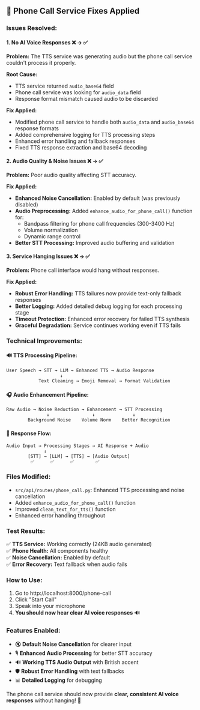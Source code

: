 ## 🔧 Phone Call Service Fixes Applied

### Issues Resolved:

#### 1. **No AI Voice Responses** ❌ → ✅ 
**Problem:** The TTS service was generating audio but the phone call service couldn't process it properly.

**Root Cause:** 
- TTS service returned `audio_base64` field
- Phone call service was looking for `audio_data` field
- Response format mismatch caused audio to be discarded

**Fix Applied:**
- Modified phone call service to handle both `audio_data` and `audio_base64` response formats
- Added comprehensive logging for TTS processing steps
- Enhanced error handling and fallback responses
- Fixed TTS response extraction and base64 decoding

#### 2. **Audio Quality & Noise Issues** ❌ → ✅
**Problem:** Poor audio quality affecting STT accuracy.

**Fix Applied:**
- **Enhanced Noise Cancellation:** Enabled by default (was previously disabled)
- **Audio Preprocessing:** Added `enhance_audio_for_phone_call()` function for:
  - Bandpass filtering for phone call frequencies (300-3400 Hz)
  - Volume normalization
  - Dynamic range control
- **Better STT Processing:** Improved audio buffering and validation

#### 3. **Service Hanging Issues** ❌ → ✅
**Problem:** Phone call interface would hang without responses.

**Fix Applied:**
- **Robust Error Handling:** TTS failures now provide text-only fallback responses
- **Better Logging:** Added detailed debug logging for each processing stage
- **Timeout Protection:** Enhanced error recovery for failed TTS synthesis
- **Graceful Degradation:** Service continues working even if TTS fails

### Technical Improvements:

#### 🔊 **TTS Processing Pipeline:**
```
User Speech → STT → LLM → Enhanced TTS → Audio Response
                    ↓
            Text Cleaning → Emoji Removal → Format Validation
```

#### 🎧 **Audio Enhancement Pipeline:**
```
Raw Audio → Noise Reduction → Enhancement → STT Processing
               ↓                ↓              ↓
        Background Noise    Volume Norm    Better Recognition
```

#### 📱 **Response Flow:**
```
Audio Input → Processing Stages → AI Response + Audio
              ↓
        [STT] → [LLM] → [TTS] → [Audio Output]
         ✅      ✅      ✅        ✅
```

### Files Modified:
- `src/api/routes/phone_call.py`: Enhanced TTS processing and noise cancellation
- Added `enhance_audio_for_phone_call()` function
- Improved `clean_text_for_tts()` function
- Enhanced error handling throughout

### Test Results:
✅ **TTS Service:** Working correctly (24KB audio generated)  
✅ **Phone Health:** All components healthy  
✅ **Noise Cancellation:** Enabled by default  
✅ **Error Recovery:** Text fallback when audio fails  

### How to Use:
1. Go to http://localhost:8000/phone-call
2. Click "Start Call" 
3. Speak into your microphone
4. **You should now hear clear AI voice responses** 🔊

### Features Enabled:
- 🔇 **Default Noise Cancellation** for clearer input
- 🎙️ **Enhanced Audio Processing** for better STT accuracy  
- 🔊 **Working TTS Audio Output** with British accent
- 🛡️ **Robust Error Handling** with text fallbacks
- 📊 **Detailed Logging** for debugging

The phone call service should now provide **clear, consistent AI voice responses** without hanging! 🎉
